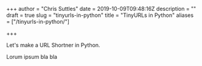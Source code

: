 +++
author = "Chris Suttles"
date = 2019-10-09T09:48:16Z
description = ""
draft = true
slug = "tinyurls-in-python"
title = "TinyURLs in Python"
aliases = ["/tinyurls-in-python/"]

+++


Let's make a URL Shortner in Python.

Lorum ipsum bla bla

